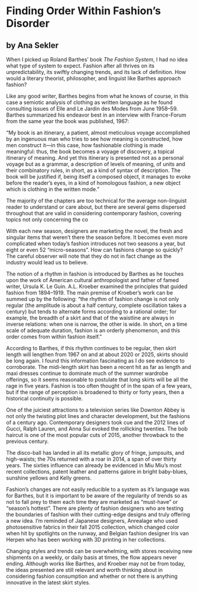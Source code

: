 # Finding Order Within Fashion’s Disorder
## by Ana Sekler

When I picked up Roland Barthes’ book *The Fashion System*, I had no idea what type of system to expect. Fashion after all thrives on its unpredictability, its swiftly changing trends, and its lack of definition. How would a literary theorist, philosopher, and linguist like Barthes approach fashion?

Like any good writer, Barthes begins from what he knows of course, in this case a semiotic analysis of clothing as written language as he found consulting issues of Elle and Le Jardin des Modes from June 1958–59. Barthes summarized his endeavor best in an interview with France-Forum from the same year the book was published, 1967:

“My book is an itinerary, a patient, almost meticulous voyage accomplished by an ingenuous man who tries to see how meaning is constructed, how men construct it—in this case, how fashionable clothing is made meaningful: thus, the book becomes a voyage of discovery, a topical itinerary of meaning. And yet this itinerary is presented not as a personal voyage but as a grammar, a description of levels of meaning, of units and their combinatory rules, in short, as a kind of syntax of description. The book will be justified if, being itself a composed object, it manages to evoke before the reader’s eyes, in a kind of homologous fashion, a new object which is clothing in the written mode.”

The majority of the chapters are too technical for the average non-linguist reader to understand or care about, but there are several gems dispersed throughout that are valid in considering contemporary fashion, covering topics not only concerning the co

With each new season, designers are marketing the novel, the fresh and singular items that weren’t there the season before. It becomes even more complicated when today’s fashion introduces not two seasons a year, but eight or even 52 “micro-seasons”. How can fashions change so quickly? The careful observer will note that they do not in fact change as the industry would lead us to believe.

The notion of a rhythm in fashion is introduced by Barthes as he touches upon the work of American cultural anthropologist and father of famed writer, Ursula K. Le Guin.  A.L. Kroeber examined the principles that guided fashion from 1894–1919. The main premise of Kroeber’s work can be summed up by the following: “the rhythm of fashion change is not only regular (the amplitude is about a half century, complete oscillation takes a century) but tends to alternate forms according to a rational order; for example, the breadth of a skirt and that of the waistline are always in inverse relations: when one is narrow, the other is wide. In short, on a time scale of adequate duration, fashion is an orderly phenomenon, and this order comes from within fashion itself.”

According to Barthes, if this rhythm continues to be regular, then skirt length will lengthen from 1967 on and at about 2020 or 2025, skirts should be long again. I found this information fascinating as I do see evidence to corroborate. The midi-length skirt has been a recent hit as far as length and maxi dresses continue to dominate much of the summer wardrobe offerings, so it seems reasonable to postulate that long skirts will be all the rage in five years. Fashion is too often thought of in the span of a few years, but if the range of perception is broadened to thirty or forty years, then a historical continuity is possible.

One of the juiciest attractions to a television series like Downton Abbey is not only the twisting plot lines and character development, but the fashions of a century ago. Contemporary designers took cue and the 2012 lines of Gucci, Ralph Lauren, and Anna Sui evoked the rollicking twenties. The bob haircut is one of the most popular cuts of 2015, another throwback to the previous century.  

The disco-ball has landed in all its metallic glory of fringe, jumpsuits, and high-waists; the 70s returned with a roar in 2014, a span of over thirty years. The sixties influence can already be evidenced in Miu Miu’s most recent collections, patent leather and patterns galore in bright baby-blues, sunshine yellows and Kelly greens.  

Fashion’s changes are not easily reducible to a system as it’s language was for Barthes, but it is important to be aware of the regularity of trends so as not to fall prey to them each time they are marketed as “must-have” or “season’s hottest”. There are plenty of fashion designers who are testing the boundaries of fashion with their cutting-edge designs and truly offering a new idea. I’m reminded of Japanese designers, Anrealage who used photosensitive fabrics in their fall 2015 collection, which changed color when hit by spotlights on the runway, and Belgian fashion designer Iris van Herpen who has been working with 3D printing in her collections.

Changing styles and trends can be overwhelming, with stores receiving new shipments on a weekly, or daily basis at times, the flow appears never ending. Although works like Barthes, and Kroeber may not be from today, the ideas presented are still relevant and worth thinking about in considering fashion consumption and whether or not there is anything innovative in the latest skirt styles.
